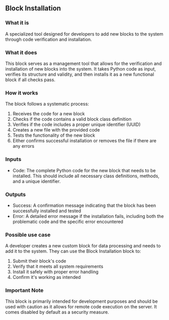 
## Block Installation

### What it is
A specialized tool designed for developers to add new blocks to the system through code verification and installation.

### What it does
This block serves as a management tool that allows for the verification and installation of new blocks into the system. It takes Python code as input, verifies its structure and validity, and then installs it as a new functional block if all checks pass.

### How it works
The block follows a systematic process:
1. Receives the code for a new block
2. Checks if the code contains a valid block class definition
3. Verifies if the code includes a proper unique identifier (UUID)
4. Creates a new file with the provided code
5. Tests the functionality of the new block
6. Either confirms successful installation or removes the file if there are any errors

### Inputs
- Code: The complete Python code for the new block that needs to be installed. This should include all necessary class definitions, methods, and a unique identifier.

### Outputs
- Success: A confirmation message indicating that the block has been successfully installed and tested
- Error: A detailed error message if the installation fails, including both the problematic code and the specific error encountered

### Possible use case
A developer creates a new custom block for data processing and needs to add it to the system. They can use the Block Installation block to:
1. Submit their block's code
2. Verify that it meets all system requirements
3. Install it safely with proper error handling
4. Confirm it's working as intended

### Important Note
This block is primarily intended for development purposes and should be used with caution as it allows for remote code execution on the server. It comes disabled by default as a security measure.

